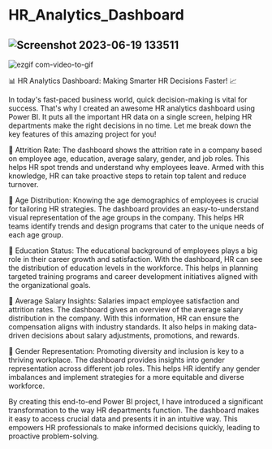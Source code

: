 # HR_Analytics_Dashboard

![Screenshot 2023-06-19 133511](https://github.com/07Sada/HR_Analytics_Dashboard/assets/112761379/86681325-097d-4b76-bc64-bf204d1197ec)
--
![ezgif com-video-to-gif](https://github.com/07Sada/HR_Analytics_Dashboard/assets/112761379/d22a42b2-e375-4fb6-8a42-d88dfb51ec66)

📊 HR Analytics Dashboard: Making Smarter HR Decisions Faster! 📈

In today's fast-paced business world, quick decision-making is vital for success. That's why I created an awesome HR analytics dashboard using Power BI. It puts all the important HR data on a single screen, helping HR departments make the right decisions in no time. Let me break down the key features of this amazing project for you!

📌 Attrition Rate:
The dashboard shows the attrition rate in a company based on employee age, education, average salary, gender, and job roles. This helps HR spot trends and understand why employees leave. Armed with this knowledge, HR can take proactive steps to retain top talent and reduce turnover.

📌 Age Distribution:
Knowing the age demographics of employees is crucial for tailoring HR strategies. The dashboard provides an easy-to-understand visual representation of the age groups in the company. This helps HR teams identify trends and design programs that cater to the unique needs of each age group.

📌 Education Status:
The educational background of employees plays a big role in their career growth and satisfaction. With the dashboard, HR can see the distribution of education levels in the workforce. This helps in planning targeted training programs and career development initiatives aligned with the organizational goals.

📌 Average Salary Insights:
Salaries impact employee satisfaction and attrition rates. The dashboard gives an overview of the average salary distribution in the company. With this information, HR can ensure the compensation aligns with industry standards. It also helps in making data-driven decisions about salary adjustments, promotions, and rewards.

📌 Gender Representation:
Promoting diversity and inclusion is key to a thriving workplace. The dashboard provides insights into gender representation across different job roles. This helps HR identify any gender imbalances and implement strategies for a more equitable and diverse workforce.

By creating this end-to-end Power BI project, I have introduced a significant transformation to the way HR departments function. The dashboard makes it easy to access crucial data and presents it in an intuitive way. This empowers HR professionals to make informed decisions quickly, leading to proactive problem-solving.
